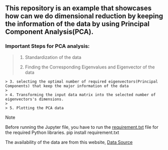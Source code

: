 ## This repository is an example that showcases how can we do dimensional reduction by keeping the information of the data by using Principal Component Analysis(PCA).

### Important Steps for PCA analysis: 
   > 1. Standardization of the data 
   >
   > 2. Finding the Corresponding Eigenvalues and Eigenvector of the data
   >
    > 3. selecting the optimal number of required eigenvectors(Principal Components) that keep the major information of the data
    >
    > 4. Transforming the input data matrix into the selected number of eigenvectors's dimensions.   
    >  
    > 5. Plotting the PCA data 

> [!NOTE]
> Before running the Jupyter file, you have to run the [requirement.txt](requirement.txt) file for the required Python libraries.
  pip install requirement.txt 

The availability of the data are from this website,
[Data Source](https://archive.ics.uci.edu/dataset/109/wine)

